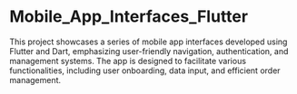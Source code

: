 # Mobile_App_Interfaces_Flutter
This project showcases a series of mobile app interfaces developed using Flutter and Dart, emphasizing user-friendly navigation, authentication, and management systems. The app is designed to facilitate various functionalities, including user onboarding, data input, and efficient order management.
